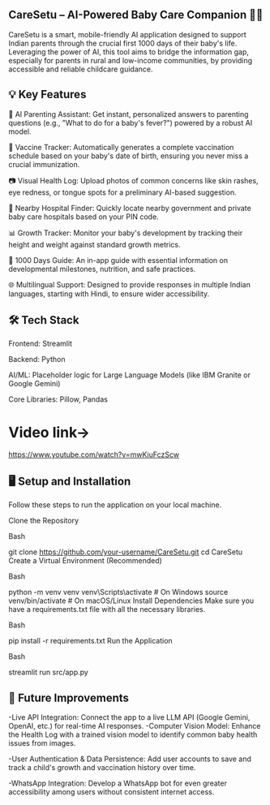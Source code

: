 ## CareSetu – AI-Powered Baby Care Companion 👶💖
CareSetu is a smart, mobile-friendly AI application designed to support Indian parents through the crucial first 1000 days of their baby's life. Leveraging the power of AI, this tool aims to bridge the information gap, especially for parents in rural and low-income communities, by providing accessible and reliable childcare guidance.

## 💡 Key Features
🤖 AI Parenting Assistant: Get instant, personalized answers to parenting questions (e.g., "What to do for a baby's fever?") powered by a robust AI model.

📅 Vaccine Tracker: Automatically generates a complete vaccination schedule based on your baby's date of birth, ensuring you never miss a crucial immunization.

📷 Visual Health Log: Upload photos of common concerns like skin rashes, eye redness, or tongue spots for a preliminary AI-based suggestion.

🏥 Nearby Hospital Finder: Quickly locate nearby government and private baby care hospitals based on your PIN code.

📊 Growth Tracker: Monitor your baby's development by tracking their height and weight against standard growth metrics.

📖 1000 Days Guide: An in-app guide with essential information on developmental milestones, nutrition, and safe practices.

🌐 Multilingual Support: Designed to provide responses in multiple Indian languages, starting with Hindi, to ensure wider accessibility.

## 🛠️ Tech Stack
Frontend: Streamlit

Backend: Python

AI/ML: Placeholder logic for Large Language Models (like IBM Granite or Google Gemini)

Core Libraries: Pillow, Pandas
# Video link-> 
https://www.youtube.com/watch?v=mwKiuFczScw

## 🖥️ Setup and Installation
Follow these steps to run the application on your local machine.

Clone the Repository

Bash

git clone https://github.com/your-username/CareSetu.git
cd CareSetu
Create a Virtual Environment (Recommended)

Bash

python -m venv venv
venv\Scripts\activate  # On Windows
source venv/bin/activate # On macOS/Linux
Install Dependencies
Make sure you have a requirements.txt file with all the necessary libraries.

Bash

pip install -r requirements.txt
Run the Application

Bash

streamlit run src/app.py
## 🚀 Future Improvements
-Live API Integration: Connect the app to a live LLM API (Google Gemini, OpenAI, etc.) for real-time AI responses.
-Computer Vision Model: Enhance the Health Log with a trained vision model to identify common baby health issues from images.

-User Authentication & Data Persistence: Add user accounts to save and track a child's growth and vaccination history over time.

-WhatsApp Integration: Develop a WhatsApp bot for even greater accessibility among users without consistent internet access.
